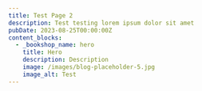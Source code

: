 ```yaml
---
title: Test Page 2
description: Test testing lorem ipsum dolor sit amet
pubDate: 2023-08-25T00:00:00Z
content_blocks:
  - _bookshop_name: hero
    title: Hero
    description: Description
    image: /images/blog-placeholder-5.jpg
    image_alt: Test
---
```

